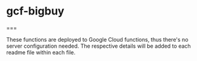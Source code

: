 # gcf-bigbuy
===

These functions are deployed to Google Cloud functions, thus there's no server configuration needed. The respective details will be added to each readme file within each file.



